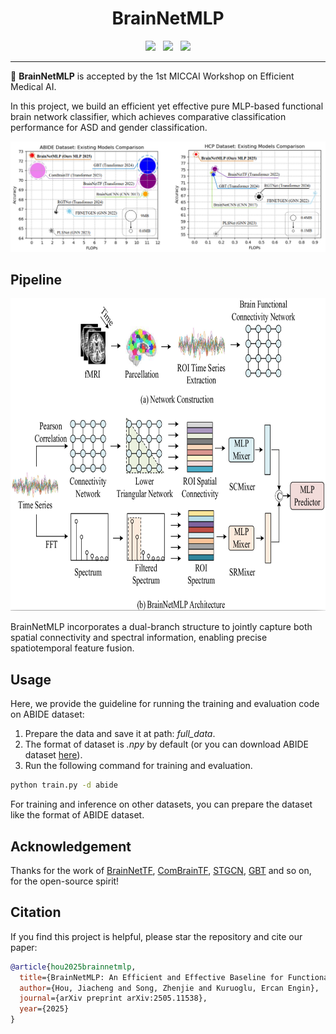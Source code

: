 <h1 align="center">BrainNetMLP</h1>


<p align="center">
  <a href="https://arxiv.org/pdf/2505.11538"><img src="https://img.shields.io/badge/Paper-arXiv-b31b1b.svg"></a>
  &nbsp;
  <a href="https://github.com/JayceonHo/BrainNetMLP"><img src="https://img.shields.io/badge/Website-ProjectPage-A55D35"></a>
  &nbsp;
  <a href="https://www.nitrc.org/"><img src="https://img.shields.io/badge/Resource-Dataset-EFBF6A.svg"></a>
</p>

---

📢 **BrainNetMLP** is accepted by the 1st MICCAI Workshop on Efficient Medical AI.

In this project, we build an efficient yet effective pure MLP-based functional brain network classifier, 
which achieves comparative classification performance for ASD and gender classification.

![teaser](./fig/compare.png)

## Pipeline

<img src="./fig/pipeline.jpg" width="800" height="500" float: center>

BrainNetMLP incorporates a dual-branch structure to jointly capture both spatial connectivity and spectral information, 
enabling precise spatiotemporal feature fusion.  


## Usage
Here, we provide the guideline for running the training and evaluation code on ABIDE dataset:

1. Prepare the data and save it at path: *full_data*.
2. The format of dataset is *.npy* by default (or you can download ABIDE dataset [here](https://drive.google.com/file/d/14UGsikYH_SQ-d_GvY2Um2oEHw3WNxDY3/view?usp=sharing)).
3. Run the following command for training and evaluation.
```bash
python train.py -d abide
```
For training and inference on other datasets, you can prepare the dataset like the format of ABIDE dataset.

## Acknowledgement
Thanks for the work of [BrainNetTF](https://github.com/Wayfear/BrainNetworkTransformer/), [ComBrainTF](https://github.com/ubc-tea/Com-BrainTF), [STGCN](https://github.com/sgadgil6/cnslab_fmri), [GBT](https://github.com/CUHK-AIM-Group/GBT) and so on, for the open-source spirit!

## Citation

If you find this project is helpful, please star the repository and cite our paper:

```bibtex
@article{hou2025brainnetmlp,
  title={BrainNetMLP: An Efficient and Effective Baseline for Functional Brain Network Classification},
  author={Hou, Jiacheng and Song, Zhenjie and Kuruoglu, Ercan Engin},
  journal={arXiv preprint arXiv:2505.11538},
  year={2025}
}
